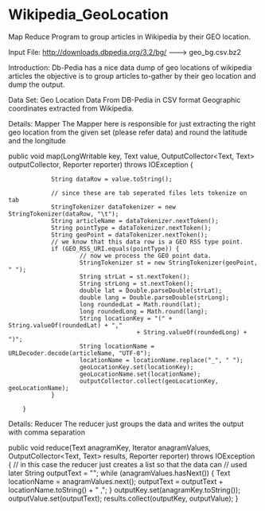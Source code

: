 # Wikipedia_GeoLocation 
Map Reduce Program to group articles in Wikipedia by their GEO location.

Input File: http://downloads.dbpedia.org/3.2/bg/  ---> geo_bg.csv.bz2 

Introduction:
Db-Pedia has a nice data dump of geo locations of wikipedia articles the objective is to group articles to-gather by their geo location and dump the output.

Data Set: 
Geo Location Data From DB-Pedia in CSV format Geographic coordinates extracted from Wikipedia.

Details: Mapper
The Mapper here is responsible for just extracting the right geo location from the given set (please refer data) and round the latitude and the longitude

 public void map(LongWritable key, Text value,
                        OutputCollector<Text, Text> outputCollector, Reporter reporter)
                        throws IOException {

                String dataRow = value.toString();

                // since these are tab seperated files lets tokenize on tab
                StringTokenizer dataTokenizer = new StringTokenizer(dataRow, "\t");
                String articleName = dataTokenizer.nextToken();
                String pointType = dataTokenizer.nextToken();
                String geoPoint = dataTokenizer.nextToken();
                // we know that this data row is a GEO RSS type point.
                if (GEO_RSS_URI.equals(pointType)) {
                        // now we process the GEO point data.
                        StringTokenizer st = new StringTokenizer(geoPoint, " ");
                        String strLat = st.nextToken();
                        String strLong = st.nextToken();
                        double lat = Double.parseDouble(strLat);
                        double lang = Double.parseDouble(strLong);
                        long roundedLat = Math.round(lat);
                        long roundedLong = Math.round(lang);
                        String locationKey = "(" + String.valueOf(roundedLat) + ","
                                        + String.valueOf(roundedLong) + ")";
                        String locationName = URLDecoder.decode(articleName, "UTF-8");
                        locationName = locationName.replace("_", " ");
                        geoLocationKey.set(locationKey);
                        geoLocationName.set(locationName);
                        outputCollector.collect(geoLocationKey, geoLocationName);
                }

        }
Details: Reducer
The reducer just groups the data and writes the output with comma separation

public void reduce(Text anagramKey, Iterator<Text> anagramValues,
                        OutputCollector<Text, Text> results, Reporter reporter)
                        throws IOException {
                // in this case the reducer just creates a list so that the data can
                // used later
                String outputText = "";
                while (anagramValues.hasNext()) {
                        Text locationName = anagramValues.next();
                        outputText = outputText + locationName.toString() + " ,";
                }
                outputKey.set(anagramKey.toString());
                outputValue.set(outputText);
                results.collect(outputKey, outputValue);
        }



